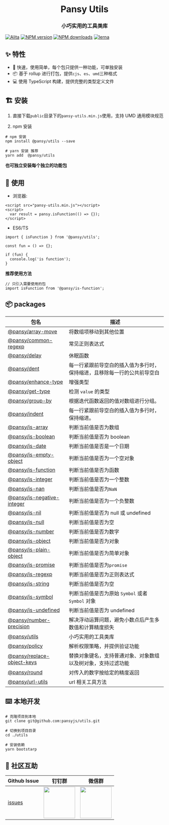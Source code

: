 <h1 align="center">Pansy Utils</h1>

<h3 align="center">小巧实用的工具类库</h3>

[![Alita](https://img.shields.io/badge/alitajs-pansy%20utils-blue.svg)](https://github.com/alitajs)
[![NPM version](https://img.shields.io/npm/v/@pansy/utils.svg?style=flat)](https://npmjs.org/package/@pansy/utils)
[![NPM downloads](http://img.shields.io/npm/dm/@pansy/utils.svg?style=flat)](https://npmjs.org/package/@pansy/utils)
[![lerna](https://img.shields.io/badge/maintained%20with-lerna-cc00ff.svg)](https://lerna.js.org)

## ✨ 特性

- 🚀 快速，使用简单，每个包只提供一种功能，可单独安装
- 📦 基于 rollup 进行打包，提供`cjs`、`es`、`umd`三种格式
- 💻 使用 TypeScript 构建，提供完整的类型定义文件

## 🏗 安装

1. 直接下载`public`目录下的`pansy-utils.min.js`使用，支持 UMD 通用模块规范

2. npm 安装

```
# npm 安装
npm install @pansy/utils --save

# yarn 安装 推荐
yarn add  @pansy/utils
```

**也可独立安装每个独立的功能包**

## 🔨 使用

- 浏览器:

```
<script src="pansy-utils.min.js"></script>
<script>
  var result = pansy.isFunction(() => {});
</script>
```

- ES6/TS

```
import { isFunction } from '@pansy/utils';

const fun = () => {};

if (fun) {
  console.log('is function');
}
```

**推荐使用方法**

```
// 只引入需要使用的包
import isFunction from '@pansy/is-function';
```

## 📦 packages

<!-- start-directory -->

| 包名                                                                                                     | 描述                                                                     |
| -------------------------------------------------------------------------------------------------------- | ------------------------------------------------------------------------ |
| [@pansy/array-move](https://github.com/pansyjs/utils/tree/master/packages/array-move/)                   | 将数组项移动到其他位置                                                   |
| [@pansy/common-regexp](https://github.com/pansyjs/utils/tree/master/packages/common-regexp/)             | 常见正则表达式                                                           |
| [@pansy/delay](https://github.com/pansyjs/utils/tree/master/packages/delay/)                             | 休眠函数                                                                 |
| [@pansy/dent](https://github.com/pansyjs/utils/tree/master/packages/dent/)                               | 每一行紧跟前导空白的插入值为多行时，保持缩进，且移除每一行的公共前导空白 |
| [@pansy/enhance-type](https://github.com/pansyjs/utils/tree/master/packages/enhance-type/)               | 增强类型                                                                 |
| [@pansy/get-type](https://github.com/pansyjs/utils/tree/master/packages/get-type/)                       | 检测 `value` 的类型                                                      |
| [@pansy/group-by](https://github.com/pansyjs/utils/tree/master/packages/group-by/)                       | 根据迭代函数返回的值对数组进行分组。                                     |
| [@pansy/indent](https://github.com/pansyjs/utils/tree/master/packages/indent/)                           | 每一行紧跟前导空白的插入值为多行时，保持缩进。                           |
| [@pansy/is-array](https://github.com/pansyjs/utils/tree/master/packages/is-array/)                       | 判断当前值是否为数组                                                     |
| [@pansy/is-boolean](https://github.com/pansyjs/utils/tree/master/packages/is-boolean/)                   | 判断当前值是否为 boolean                                                 |
| [@pansy/is-date](https://github.com/pansyjs/utils/tree/master/packages/is-date/)                         | 判断当前值是否是一个日期                                                 |
| [@pansy/is-empty-object](https://github.com/pansyjs/utils/tree/master/packages/is-empty-object/)         | 判断当前值是否为一个空对象                                               |
| [@pansy/is-function](https://github.com/pansyjs/utils/tree/master/packages/is-function/)                 | 判断当前值是否为函数                                                     |
| [@pansy/is-integer](https://github.com/pansyjs/utils/tree/master/packages/is-integer/)                   | 判断当前值是否为一个整数                                                 |
| [@pansy/is-nan](https://github.com/pansyjs/utils/tree/master/packages/is-nan/)                           | 判断当前值是否为`NaN`                                                    |
| [@pansy/is-negative-integer](https://github.com/pansyjs/utils/tree/master/packages/is-negative-integer/) | 判断当前值是否为一个负整数                                               |
| [@pansy/is-nil](https://github.com/pansyjs/utils/tree/master/packages/is-nil/)                           | 判断当前值是否为 null 或 undefined                                       |
| [@pansy/is-null](https://github.com/pansyjs/utils/tree/master/packages/is-nulll/)                        | 判断当前值是否为空                                                       |
| [@pansy/is-number](https://github.com/pansyjs/utils/tree/master/packages/is-number/)                     | 判断当前值是否为数字                                                     |
| [@pansy/is-object](https://github.com/pansyjs/utils/tree/master/packages/is-object/)                     | 判断当前值是否为对象                                                     |
| [@pansy/is-plain-object](https://github.com/pansyjs/utils/tree/master/packages/is-plain-object/)         | 判断当前值是否为简单对象                                                 |
| [@pansy/is-promise](https://github.com/pansyjs/utils/tree/master/packages/is-promise/)                   | 判断当前值是否为`promise`                                                |
| [@pansy/is-regexp](https://github.com/pansyjs/utils/tree/master/packages/is-regexp/)                     | 判断当前值是否为正则表达式                                               |
| [@pansy/is-string](https://github.com/pansyjs/utils/tree/master/packages/is-string/)                     | 判断当前值是否为空                                                       |
| [@pansy/is-symbol](https://github.com/pansyjs/utils/tree/master/packages/is-symbol/)                     | 判断当前值是否为原始 `Symbol` 或者 `Symbol` 对象                         |
| [@pansy/is-undefined](https://github.com/pansyjs/utils/tree/master/packages/is-undefined/)               | 判断当前值是否为 undefined                                               |
| [@pansy/number-precision](https://github.com/pansyjs/utils/tree/master/packages/number-precision/)       | 解决浮动运算问题，避免小数点后产生多数值和计算精度损失                   |
| [@pansy/utils](https://github.com/pansyjs/utils/tree/master/packages/pansy-utils/)                       | 小巧实用的工具类库                                                       |
| [@pansy/policy](https://github.com/pansyjs/utils/tree/master/packages/policy/)                           | 解析权限策略，并提供验证功能                                             |
| [@pansy/replace-object-keys](https://github.com/pansyjs/utils/tree/master/packages/replace-object-keys/) | 替换对象键名，支持普通对象、对象数组以及树对象，支持过滤功能             |
| [@pansy/round](https://github.com/pansyjs/utils/tree/master/packages/round/)                             | 对传入的数字按给定的精度返回                                             |
| [@pansy/url-utils](https://github.com/pansyjs/utils/tree/master/packages/url-utils/)                     | url 相关工具方法                                                         |

<!-- end-directory -->

## ⌨️ 本地开发

```
# 克隆项目到本地
git clone git@github.com:pansyjs/utils.git

# 切换到项目目录
cd ./utils

# 安装依赖
yarn bootstarp
```

## 🌟 社区互助

| Github Issue                                      | 钉钉群                                                                                     | 微信群                                                                                   |
| ------------------------------------------------- | ------------------------------------------------------------------------------------------ | ---------------------------------------------------------------------------------------- |
| [issues](https://github.com/pansyjs/utils/issues) | <img src="https://github.com/alitajs/alita/blob/master/public/dingding.png" width="100" /> | <img src="https://github.com/alitajs/alita/blob/master/public/wechat.png" width="100" /> |
